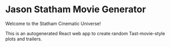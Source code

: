 # Jason Statham Movie Generator

Welcome to the Statham Cinematic Universe!

This is an autogenerated React web app to create random Tast-movie-style plots and trailers.
